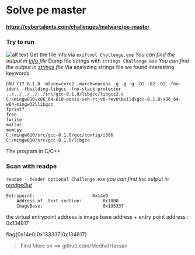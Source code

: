 # Solve pe master
#### https://cybertalents.com/challenges/malware/pe-master

### Try to run
![alt text](images/image.png)
Get the file info via `exiftool Challenge.exe`
*You can find the output in [Info](Info.txt) file* 
Dump file strings with `strings Challenge.exe`
*You can find the output in [strings](Strings.txt) file* 
Via analyzing strings file we found interesting keywords.
```
GNU C17 8.1.0 -mtune=core2 -march=nocona -g -g -g -O2 -O2 -O2 -fno-ident -fbuilding-libgcc -fno-stack-protector
../../../../../src/gcc-8.1.0/libgcc/libgcc2.c
C:\mingw810\x86_64-810-posix-seh-rt_v6-rev0\build\gcc-8.1.0\x86_64-w64-mingw32\libgcc
fprintf
free
fwrite
malloc
memcpy
C:/mingw810/src/gcc-8.1.0/gcc/config/i386
C:/mingw810/src/gcc-8.1.0/libgcc
```

The program in C/C++

### Scan with readpe
`readpe --header optional Challenge.exe`
*you can find the output in [readpeOut](readpeOut.txt)*
```
Entrypoint:                      0x14e0
    Address of .text section:        0x1000
    ImageBase:                       0x133337
```

the virtual entrypoint address is image base address + entry point address : 0x134817

flag{0x14e0|0x133337|0x134817}


>Find More on ==> github.com/MedhatHassan 
